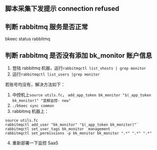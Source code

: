 ## 脚本采集下发提示 connection refused

## 判断 rabbitmq 服务是否正常
bkeec status rabbitmq

## 判断 rabbitmq 是否没有添加 bk_monitor 账户信息

1. 登陆 rabbitmq 机器，运行`rabbitmqctl list_vhosts | grep monitor`
2. 运行`rabbitmqctl list_users |grep monitor`

若账号均没有，解决方法如下：

1. 中控机上`source utils.fc`，
`add_app_token bk_monitor "$(_app_token bk_monitor)" "蓝鲸监控- new"`
2. `./bkeec sync common`
3. rabbitmq 机器上：
```plain
source utils.fc
rabbitmqctl add_user "bk_monitor" "$(_app_token bk_monitor)"`
rabbitmqctl set_user_tags bk_monitor  management
rabbitmqctl set_permissions -p bk_monitor bk_monitor ".*" ".*" ".*"
```
4. 重新部署一下监控 SaaS


